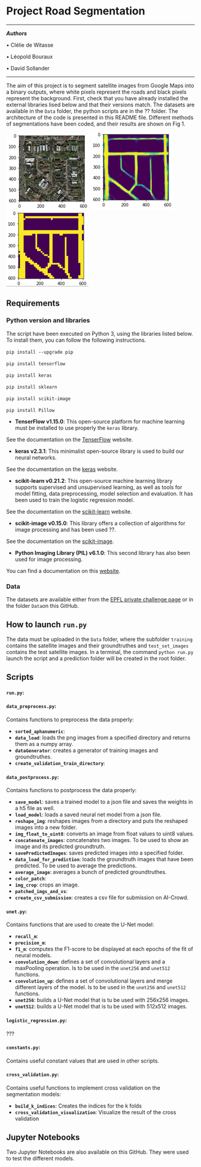 # Project Road Segmentation 

___

***Authors***

• Clélie de Witasse

• Léopold Bouraux

• David Sollander
___

The aim of this project is to segment satellite images from Google Maps into a binary outputs, where white pixels represent the roads and black pixels represent the background. First, check that you have already installed the external libraries lised below and that their versions match. The datasets are available in the `Data` folder, the python scripts are in the ?? folder. The architecture of the code is presented in this README file. Different methods of segmentations have been coded, and their results are shown on Fig 1.

![alt-text-1](Pictures/test_10.png "Satellite image") ![alt-text-2](Pictures/pred_10.png "U-Net prediction") ![alt-text-3](Pictures/patched_10.png "Patched prediction for submission")


## Requirements

### Python version and libraries
The script have been executed on Python 3, using the libraries listed below. To install them, you can follow the following instructions.

`pip install --upgrade pip`

`pip install tensorflow`

`pip install keras`

`pip install sklearn` 

`pip install scikit-image` 

`pip install Pillow`

* **TenserFlow v1.15.0**: This open-source platform for machine learning must be installed to use properly the `keras` library. 

See the documentation on the [TenserFlow](https://www.tensorflow.org/overview) website.

* **keras v2.3.1**: This minimalist open-source library is used to build our neural networks. 

See the documentation on the [keras](https://keras.io/) website.
 
* **scikit-learn v0.21.2**: This open-source machine learning library supports supervised and unsupervised learning, as well as tools for model fitting, data preprocessing, model selection and evaluation. It has been used to train the logistic regression model. 

See the documentation on the [scikit-learn](https://scikit-learn.org/stable/user_guide.html) website.
* **scikit-image v0.15.0**: This library offers a collection of algorithms for image processing and has been used ??. 

See the documentation on the [scikit-image](https://scikit-image.org/docs/stable/).
* **Python Imaging Library (PIL) v6.1.0**: This second library has also been used for image processing.
 
You can find a documentation on this [website](https://python.developpez.com/cours/pilhandbook/).


### Data
The datasets are available either from the [EPFL private challenge page](https://www.crowdai.org/challenges/epfl-ml-road-segmentation) or in the folder `Data`on this GitHub.

## How to launch `run.py`
The data must be uploaded in the `Data` folder, where the subfolder `training` contains the satellite images and their groundtruthes and `test_set_images`  contains the test satellite images. In a terminal, the command `python run.py` launch the script and a prediction folder will be created in the root folder.

## Scripts

#### `run.py`:

#### `data_preprocess.py`:
Contains functions to preprocess the data properly:
* **`sorted_aphanumeric`**: 
* **`data_load`**: loads the png images from a specified directory and returns them as a numpy array.
* **`dataGenerator`**: creates a generator of training images and groundtruthes.
* **`create_validation_train_directory`**: 

#### `data_postprocess.py`:
Contains functions to postprocess the data properly:
* **`save_model`**: saves a trained model to a json file and saves the weights in a h5 file as well.
* **`load_model`**: loads a saved neural net model from a json file.
* **`reshape_img`**: reshapes images from a directory and puts the reshaped images into a new folder.
* **`img_float_to_uint8`**: converts an image from float values to uint8 values.
* **`concatenate_images`**: concatenates two images. To be used to show an image and its predicted groundtruth.
* **`savePredictedImages`**: saves predicted images into a specified folder.
* **`data_load_for_prediction`**: loads the groundtruth images that have been predicted. To be used to average the predictions.
* **`average_image`**: averages a bunch of predicted groundtruthes.
* **`color_patch`**:
* **`img_crop`**: crops an image.
* **`patched_imgs_and_vs`**:
* **`create_csv_submission`**: creates a csv file for submission on AI-Crowd.

#### `unet.py`:
Contains functions that are used to create the U-Net model:
* **`recall_m`**: 
* **`precision_m`**:
* **`f1_m`**: computes the F1-score to be displayed at each epochs of the fit of neural models.
* **`convolution_down`**: defines a set of convolutional layers and a maxPooling operation. Is to be used in the `unet256` and `unet512` functions. 
* **`convolution_up`**: defines a set of convolutional layers and merge different layers of the model. Is to be used in the `unet256` and `unet512` functions. 
* **`unet256`**: builds a U-Net model that is tu be used with 256x256 images.
* **`unet512`**: builds a U-Net model that is tu be used with 512x512 images.

#### `logistic_regression.py`:
???

#### `constants.py`:
Contains useful constant values that are used in other scripts.


#### `cross_validation.py`:
Contains useful functions to implement cross validation on the segmentation models:
* **`build_k_indices`**: Creates the indices for the k folds
* **`cross_validation_visualization`**: Visualize the result of the cross validation

## Jupyter Notebooks
Two Jupyter Notebooks are also available on this GitHub. They were used to test the different models. 


